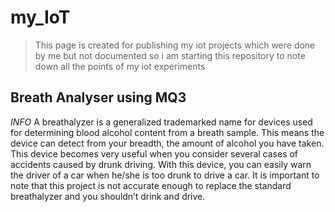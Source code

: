 # my_IoT

> This page is created for publishing my iot projects which were done by me but not documented so i am starting this repository to note down all the points of my iot experiments

## Breath Analyser using MQ3
_INFO_
A breathalyzer is a generalized trademarked name for  devices used for determining blood alcohol content from a breath sample. This means the device can detect from your breadth, the amount of alcohol you have taken. This device becomes very useful when you consider several cases of accidents caused by drunk driving. With this device, you can easily warn the driver of a car when he/she is too drunk to drive a car. It is important to note that this project is not accurate enough to replace the standard breathalyzer and you shouldn’t drink and drive.

